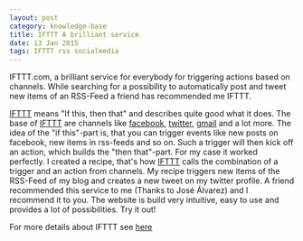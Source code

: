 ```yaml
---
layout: post
category: knowledge-base
title: IFTTT A brilliant service
date: 13 Jan 2015
tags: IFTTT rss socialmedia
---
```


IFTTT.com, a brilliant service for everybody for triggering actions based on channels. While searching for a possibility to automatically post and tweet new items of an RSS-Feed a friend has recommended me IFTTT.


[IFTTT](https://ifttt.com) means "If this, then that" and describes quite good what it does. The base of [IFTTT](https://ifttt.com) are channels like [facebook](www.facebook.com), [twitter](www.twitter.com), [gmail](www.gmail.com) and a lot more. The idea of the "if this"-part is, that you can trigger events like new posts on facebook, new items in rss-feeds and so on. Such a trigger will then kick off an action, which builds the "then that"-part.
For my case it worked perfectly. I created a recipe, that's how [IFTTT](https://ifttt.com) calls the combination of a trigger and an action from channels. My recipe triggers new items of the RSS-Feed of my blog and creates a new tweet on my twitter profile.
A friend recommended this service to me (Thanks to José Álvarez) and I recommend it to you. The website is build very intuitive, easy to use and provides a lot of possibilities. Try it out!

For more details about IFTTT see [here](https://ifttt.com/wtf)